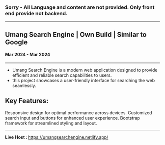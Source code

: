 <h3> Sorry - All Language and content are not provided. Only front end provide not backend. </h3>

<hr>

<h2> Umang Search Engine | Own Build | Similar to Google </h2>
<h4> Mar 2024 - Mar 2024 </h4>

<hr>

- Umang Search Engine is a modern web application designed to provide efficient and reliable search capabilities to users.
- this project showcases a user-friendly interface for searching the web seamlessly.

Key Features:
---------------
Responsive design for optimal performance across devices.
Customized search input and buttons for enhanced user experience.
Bootstrap framework for streamlined styling and layout.

<hr>

<B> Live Host : </B> <a href="https://umangsearchengine.netlify.app/">  https://umangsearchengine.netlify.app/ </a>
